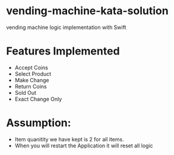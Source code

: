 # vending-machine-kata-solution
vending machine logic implementation with Swift
# Features Implemented
- Accept Coins
- Select Product
- Make Change
- Return Coins
- Sold Out
- Exact Change Only

# Assumption:
- Item quanitity we have kept is 2 for all items.
- When you will restart the Application it will reset all logic


